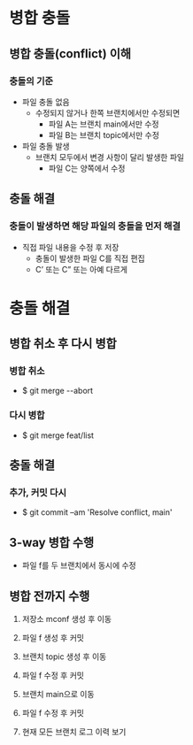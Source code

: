# 병합 충돌

## 병합 충돌(conflict) 이해
### 충돌의 기준
- 파일 충돌 없음
    - 수정되지 않거나 한쪽 브랜치에서만 수정되면
        - 파일 A는 브랜치 main에서만 수정
        - 파일 B는 브랜치 topic에서만 수정
- 파일 충돌 발생
    -  브랜치 모두에서 변경 사항이 달리 발생한 파일
        - 파일 C는 양쪽에서 수정

## 충돌 해결
### 충돌이 발생하면 해당 파일의 충돌을 먼저 해결
- 직접 파일 내용을 수정 후 저장
    - 충돌이 발생한 파일 C를 직접 편집
    - C’ 또는 C” 또는 아예 다르게

# 충돌 해결

## 병합 취소 후 다시 병합
### 병합 취소
- $ git merge --abort
### 다시 병합
- $ git merge feat/list

## 충돌 해결

### 추가, 커밋 다시
- $ git commit –am 'Resolve conflict, main'

## 3-way 병합 수행
- 파일 f를 두 브랜치에서 동시에 수정

## 병합 전까지 수행
1. 저장소 mconf 생성 후 이동

2. 파일 f 생성 후 커밋

3. 브랜치 topic 생성 후 이동

4. 파일 f 수정 후 커밋

5. 브랜치 main으로 이동

6. 파일 f 수정 후 커밋

7. 현재 모든 브랜치 로그 이력 보기
